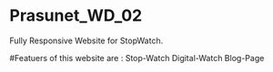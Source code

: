 # Prasunet_WD_02
Fully Responsive Website for StopWatch.

#Featuers of this website are :
  Stop-Watch
  Digital-Watch
  Blog-Page
  
